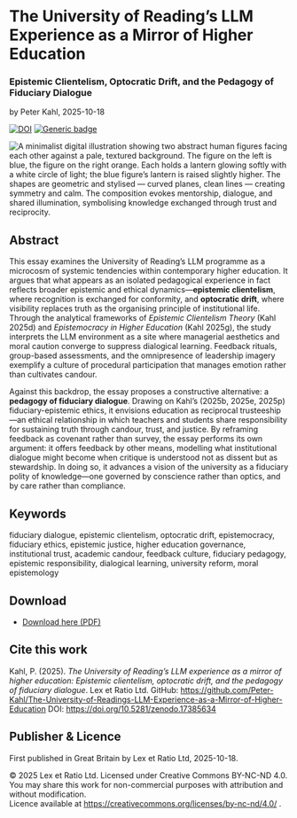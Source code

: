 # The University of Reading’s LLM Experience as a Mirror of Higher Education

### Epistemic Clientelism, Optocratic Drift, and the Pedagogy of Fiduciary Dialogue

by Peter Kahl, 2025-10-18

[![DOI](https://zenodo.org/badge/DOI/10.5281/zenodo.17385634.svg)](https://doi.org/10.5281/zenodo.17385634) [![Generic badge](https://img.shields.io/badge/ORCID-0009–0003–1616–4843-green.svg)](https://orcid.org/0009-0003-1616-4843)

![A minimalist digital illustration showing two abstract human figures facing each other against a pale, textured background. The figure on the left is blue, the figure on the right orange. Each holds a lantern glowing softly with a white circle of light; the blue figure’s lantern is raised slightly higher. The shapes are geometric and stylised — curved planes, clean lines — creating symmetry and calm. The composition evokes mentorship, dialogue, and shared illumination, symbolising knowledge exchanged through trust and reciprocity.](https://github.com/Peter-Kahl/The-University-of-Readings-LLM-Experience-as-a-Mirror-of-Higher-Education/blob/main/fiduciary_dialogue.jpg?raw=true)

## Abstract

This essay examines the University of Reading’s LLM programme as a microcosm of systemic tendencies within contemporary higher education.  It argues that what appears as an isolated pedagogical experience in fact reflects broader epistemic and ethical dynamics—**epistemic clientelism**, where recognition is exchanged for conformity, and **optocratic drift**, where visibility replaces truth as the organising principle of institutional life.  Through the analytical frameworks of _Epistemic Clientelism Theory_ (Kahl 2025d) and _Epistemocracy in Higher Education_ (Kahl 2025g), the study interprets the LLM environment as a site where managerial aesthetics and moral caution converge to suppress dialogical learning.  Feedback rituals, group-based assessments, and the omnipresence of leadership imagery exemplify a culture of procedural participation that manages emotion rather than cultivates candour.

Against this backdrop, the essay proposes a constructive alternative: a **pedagogy of fiduciary dialogue**.  Drawing on Kahl’s (2025b, 2025e, 2025p) fiduciary-epistemic ethics, it envisions education as reciprocal trusteeship—an ethical relationship in which teachers and students share responsibility for sustaining truth through candour, trust, and justice.  By reframing feedback as covenant rather than survey, the essay performs its own argument: it offers feedback by other means, modelling what institutional dialogue might become when critique is understood not as dissent but as stewardship.  In doing so, it advances a vision of the university as a fiduciary polity of knowledge—one governed by conscience rather than optics, and by care rather than compliance.

## Keywords

fiduciary dialogue, epistemic clientelism, optocratic drift, epistemocracy, fiduciary ethics, epistemic justice, higher education governance, institutional trust, academic candour, feedback culture, fiduciary pedagogy, epistemic responsibility, dialogical learning, university reform, moral epistemology

## Download

- [Download here (PDF)](https://raw.githubusercontent.com/Peter-Kahl/The-University-of-Readings-LLM-Experience-as-a-Mirror-of-Higher-Education/master/Kahl_P_The_University_of_Readings_LLM_Experience_2025-10-18.pdf)

## Cite this work

Kahl, P. (2025). _The University of Reading’s LLM experience as a mirror of higher education: Epistemic clientelism, optocratic drift, and the pedagogy of fiduciary dialogue_. Lex et Ratio Ltd. GitHub: https://github.com/Peter-Kahl/The-University-of-Readings-LLM-Experience-as-a-Mirror-of-Higher-Education DOI: https://doi.org/10.5281/zenodo.17385634

## Publisher & Licence

First published in Great Britain by Lex et Ratio Ltd, 2025-10-18.

© 2025 Lex et Ratio Ltd. Licensed under Creative Commons BY-NC-ND 4.0.\
You may share this work for non-commercial purposes with attribution and without modification.\
Licence available at https://creativecommons.org/licenses/by-nc-nd/4.0/ .
